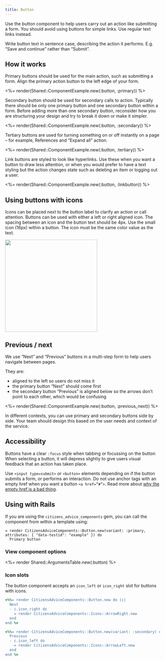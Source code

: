 ```yaml
---
title: Button
---
```


Use the button component to help users carry out an action like submitting a form. You should avoid using buttons for simple links. Use regular text links instead.

Write button text in sentence case, describing the action it performs. E.g. “Save and continue” rather than “Submit”.

## How it works

Primary buttons should be used for the main action, such as submitting a form. Align the primary action button to the left edge of your form.

<%= render(Shared::ComponentExample.new(:button, :primary)) %>

Secondary button should be used for secondary calls to action. Typically there should be only one primary button and one secondary button within a form. Before adding more than one secondary button, reconsider how you are structuring your design and try to break it down or make it simpler.

<%= render(Shared::ComponentExample.new(:button, :secondary)) %>

Tertiary buttons are used for turning something on or off instantly on a page – for example, References and “Expand all” action.

<%= render(Shared::ComponentExample.new(:button, :tertiary)) %>

Link buttons are styled to look like hyperlinks. Use these when you want a button to draw less attention, or when you would prefer to have a text styling but the action changes state such as deleting an item or logging out a user.

<%= render(Shared::ComponentExample.new(:button, :linkbutton)) %>

## Using buttons with icons

Icons can be placed next to the button label to clarify an action or call attention. Buttons can be used with either a left or right aligned icon.
The spacing between an icon and the button text should be 4px. Use the small icon (16px) within a button.
The icon must be the same color value as the text.

<p><img src="/images/components/button-with-icon-example.png" style="width: 300px" /></p>

## Previous / next

We use “Next” and “Previous” buttons in a multi-step form to help users navigate between pages.

They are:

- aligned to the left so users do not miss it
- the primary button “Next” should come first
- the secondary button “Previous” is aligned below so the arrows don’t point to each other, which would be confusing

<%= render(Shared::ComponentExample.new(:button, :previous_next)) %>

In different contexts, you can use primary and secondary buttons side by side. Your team should design this based on the user needs and context of the service.

## Accessibility

Buttons have a clear `:focus` style when tabbing or focussing on the button
When selecting a button, it will depress slightly to give users visual feedback that an action has taken place.

Use `<input type=submit>` or `<button>` elements depending on if the button submits a form, or performs an interaction.
Do not use anchor tags with an empty href when you want a button `<a href=”#”>`. Read more about [why the empty href is a bad thing](https://adrianroselli.com/2016/01/links-buttons-submits-and-divs-oh-hell.html).

## Using with Rails

If you are using the `citizens_advice_components` gem, you can call the component from within a template using:

```haml
= render CitizensAdviceComponents::Button.new(variant: :primary, attributes: { "data-testid": "example" }) do
  Primary button
```

### View component options

<%= render Shared::ArgumentsTable.new(:button) %>

### Icon slots

The button component accepts an `icon_left` or `icon_right` slot for buttons with icons.

```rb
<%%= render CitizensAdviceComponents::Button.new do |c|
  Next
  - c.icon_right do
    = render CitizensAdviceComponents::Icons::ArrowRight.new
  end
end %>
```

```rb
<%%= render CitizensAdviceComponents::Button.new(variant: :secondary) do |c|
  Previous
  - c.icon_left do
    = render CitizensAdviceComponents::Icons::ArrowLeft.new
  end
end %>
```
